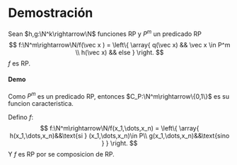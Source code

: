 # Demostración

Sean $h,g:\N^k\rightarrow\N$ funciones RP y $P^m$ un predicado RP
$$
f:\N^m\rightarrow\N/f(\vec x ) = 
\left\{
	\array{
    q(\vec x)	&&	\vec x \in P^m \\
    h(\vec x)	&& 	else
	}
\right.
$$
$f$ es RP.

#### Demo

Como $P^m$ es un predicado RP, entonces $C_P:\N^m\rightarrow\{0,1\}$ es su funcion caracteristica.

Defino $f$:
$$
f:\N^m\rightarrow\N/f(x_1,\dots,x_n) =
\left\{
	\array{
		h(x_1,\dots,x_n)&&\text{si } (x_1,\dots,x_n)\in P\\
		g(x_1,\dots,x_n)&&\text{sino }
	}
\right.
$$
Y $f$ es RP por se composicion de RP.


